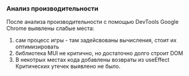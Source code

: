 ### Анализ производительности
После анализа производительности с помощью DevTools Google Chrome выявлены слабые места:
1. сам процесс игры - там задейсвованы вычисления, стоит их оптимизировать
2. библиотека MUI не критично, но достаточно долго строит DOM
3. В некотрых местах кода добавлены возвраты из useEffect
Критических утечек выявлено не было.
